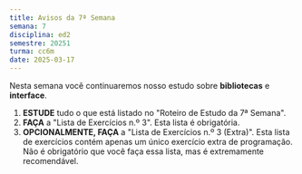 ```yaml
---
title: Avisos da 7ª Semana
semana: 7
disciplina: ed2
semestre: 20251
turma: cc6m
date: 2025-03-17
---
```


Nesta semana você continuaremos nosso estudo sobre **bibliotecas** e
**interface**.

1. **ESTUDE** tudo o que está listado no "Roteiro de Estudo da 7ª Semana".
1. **FAÇA** a "Lista de Exercícios n.º 3". Esta lista é obrigatória.
1. **OPCIONALMENTE, FAÇA** a "Lista de Exercícios n.º 3 (Extra)". Esta lista de
   exercícios contém apenas um único exercício extra de programação. Não é
   obrigatório que você faça essa lista, mas é extremamente recomendável.
